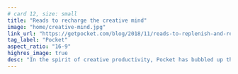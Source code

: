 ```yaml
---
# card 12, size: small
title: "Reads to recharge the creative mind"
image: "home/creative-mind.jpg"
link_url: "https://getpocket.com/blog/2018/11/reads-to-replenish-and-recharge-the-creative-mind/?utm_source=www.mozilla.org&utm_medium=referral&utm_campaign=homepage&utm_content=card"
tag_label: "Pocket"
aspect_ratio: "16-9"
highres_image: true
desc: "In the spirit of creative productivity, Pocket has bubbled up three articles that illuminate the creative mind and how it works."
---
```

